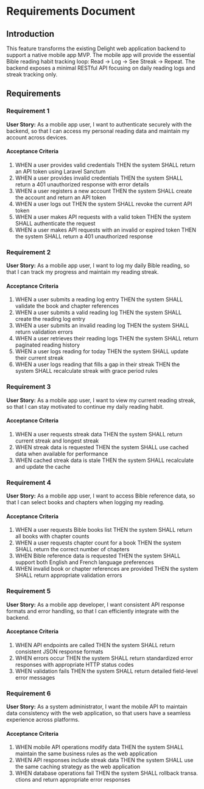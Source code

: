# Requirements Document

## Introduction

This feature transforms the existing Delight web application backend to support a native mobile app MVP. The mobile app will provide the essential Bible reading habit tracking loop: Read → Log → See Streak → Repeat. The backend exposes a minimal RESTful API focusing on daily reading logs and streak tracking only.

## Requirements

### Requirement 1

**User Story:** As a mobile app user, I want to authenticate securely with the backend, so that I can access my personal reading data and maintain my account across devices.

#### Acceptance Criteria

1. WHEN a user provides valid credentials THEN the system SHALL return an API token using Laravel Sanctum
2. WHEN a user provides invalid credentials THEN the system SHALL return a 401 unauthorized response with error details
3. WHEN a user registers a new account THEN the system SHALL create the account and return an API token
4. WHEN a user logs out THEN the system SHALL revoke the current API token
5. WHEN a user makes API requests with a valid token THEN the system SHALL authenticate the request
6. WHEN a user makes API requests with an invalid or expired token THEN the system SHALL return a 401 unauthorized response

### Requirement 2

**User Story:** As a mobile app user, I want to log my daily Bible reading, so that I can track my progress and maintain my reading streak.

#### Acceptance Criteria

1. WHEN a user submits a reading log entry THEN the system SHALL validate the book and chapter references
2. WHEN a user submits a valid reading log THEN the system SHALL create the reading log entry
3. WHEN a user submits an invalid reading log THEN the system SHALL return validation errors
4. WHEN a user retrieves their reading logs THEN the system SHALL return paginated reading history
5. WHEN a user logs reading for today THEN the system SHALL update their current streak
6. WHEN a user logs reading that fills a gap in their streak THEN the system SHALL recalculate streak with grace period rules

### Requirement 3

**User Story:** As a mobile app user, I want to view my current reading streak, so that I can stay motivated to continue my daily reading habit.

#### Acceptance Criteria

1. WHEN a user requests streak data THEN the system SHALL return current streak and longest streak
2. WHEN streak data is requested THEN the system SHALL use cached data when available for performance
3. WHEN cached streak data is stale THEN the system SHALL recalculate and update the cache

### Requirement 4

**User Story:** As a mobile app user, I want to access Bible reference data, so that I can select books and chapters when logging my reading.

#### Acceptance Criteria

1. WHEN a user requests Bible books list THEN the system SHALL return all books with chapter counts
2. WHEN a user requests chapter count for a book THEN the system SHALL return the correct number of chapters
3. WHEN Bible reference data is requested THEN the system SHALL support both English and French language preferences
4. WHEN invalid book or chapter references are provided THEN the system SHALL return appropriate validation errors

### Requirement 5

**User Story:** As a mobile app developer, I want consistent API response formats and error handling, so that I can efficiently integrate with the backend.

#### Acceptance Criteria

1. WHEN API endpoints are called THEN the system SHALL return consistent JSON response formats
2. WHEN errors occur THEN the system SHALL return standardized error responses with appropriate HTTP status codes
3. WHEN validation fails THEN the system SHALL return detailed field-level error messages

### Requirement 6

**User Story:** As a system administrator, I want the mobile API to maintain data consistency with the web application, so that users have a seamless experience across platforms.

#### Acceptance Criteria

1. WHEN mobile API operations modify data THEN the system SHALL maintain the same business rules as the web application
2. WHEN API responses include streak data THEN the system SHALL use the same caching strategy as the web application
3. WHEN database operations fail THEN the system SHALL rollback transa.
ctions and return appropriate error responses